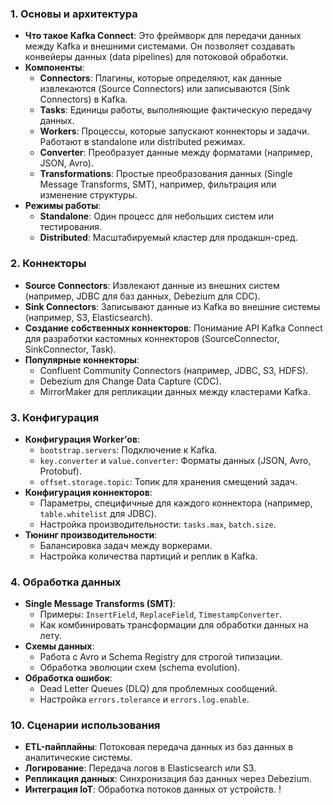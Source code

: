 ### 1. **Основы и архитектура**
- **Что такое Kafka Connect**: Это фреймворк для передачи данных между Kafka и внешними системами. Он позволяет создавать конвейеры данных (data pipelines) для потоковой обработки.
- **Компоненты**:
    - **Connectors**: Плагины, которые определяют, как данные извлекаются (Source Connectors) или записываются (Sink Connectors) в Kafka.
    - **Tasks**: Единицы работы, выполняющие фактическую передачу данных.
    - **Workers**: Процессы, которые запускают коннекторы и задачи. Работают в standalone или distributed режимах.
    - **Converter**: Преобразует данные между форматами (например, JSON, Avro).
    - **Transformations**: Простые преобразования данных (Single Message Transforms, SMT), например, фильтрация или изменение структуры.
- **Режимы работы**:
    - **Standalone**: Один процесс для небольших систем или тестирования.
    - **Distributed**: Масштабируемый кластер для продакшн-сред.

### 2. **Коннекторы**
- **Source Connectors**: Извлекают данные из внешних систем (например, JDBC для баз данных, Debezium для CDC).
- **Sink Connectors**: Записывают данные из Kafka во внешние системы (например, S3, Elasticsearch).
- **Создание собственных коннекторов**: Понимание API Kafka Connect для разработки кастомных коннекторов (SourceConnector, SinkConnector, Task).
- **Популярные коннекторы**:
    - Confluent Community Connectors (например, JDBC, S3, HDFS).
    - Debezium для Change Data Capture (CDC).
    - MirrorMaker для репликации данных между кластерами Kafka.

### 3. **Конфигурация**
- **Конфигурация Worker’ов**:
    - `bootstrap.servers`: Подключение к Kafka.
    - `key.converter` и `value.converter`: Форматы данных (JSON, Avro, Protobuf).
    - `offset.storage.topic`: Топик для хранения смещений задач.
- **Конфигурация коннекторов**:
    - Параметры, специфичные для каждого коннектора (например, `table.whitelist` для JDBC).
    - Настройка производительности: `tasks.max`, `batch.size`.
- **Тюнинг производительности**:
    - Балансировка задач между воркерами.
    - Настройка количества партиций и реплик в Kafka.

### 4. **Обработка данных**
- **Single Message Transforms (SMT)**:
    - Примеры: `InsertField`, `ReplaceField`, `TimestampConverter`.
    - Как комбинировать трансформации для обработки данных на лету.
- **Схемы данных**:
    - Работа с Avro и Schema Registry для строгой типизации.
    - Обработка эволюции схем (schema evolution).
- **Обработка ошибок**:
    - Dead Letter Queues (DLQ) для проблемных сообщений.
    - Настройка `errors.tolerance` и `errors.log.enable`.

    
### 10. **Сценарии использования**
- **ETL-пайплайны**: Потоковая передача данных из баз данных в аналитические системы.
- **Логирование**: Передача логов в Elasticsearch или S3.
- **Репликация данных**: Синхронизация баз данных через Debezium.
- **Интеграция IoT**: Обработка потоков данных от устройств.
!